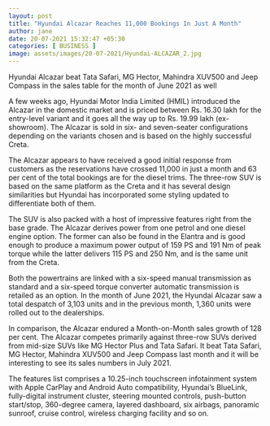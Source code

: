 ```yaml
---
layout: post
title: "Hyundai Alcazar Reaches 11,000 Bookings In Just A Month"
author: jane 
date: 20-07-2021 15:32:47 +05:30 
categories: [ BUSINESS ] 
image: assets/images/20-07-2021/Hyundai-ALCAZAR_2.jpg
---
```

Hyundai Alcazar beat Tata Safari, MG Hector, Mahindra XUV500 and Jeep Compass in the sales table for the month of June 2021 as well

A few weeks ago, Hyundai Motor India Limited (HMIL) introduced the Alcazar in the domestic market and is priced between Rs. 16.30 lakh for the entry-level variant and it goes all the way up to Rs. 19.99 lakh (ex-showroom). The Alcazar is sold in six- and seven-seater configurations depending on the variants chosen and is based on the highly successful Creta.

The Alcazar appears to have received a good initial response from customers as the reservations have crossed 11,000 in just a month and 63 per cent of the total bookings are for the diesel trims. The three-row SUV is based on the same platform as the Creta and it has several design similarities but Hyundai has incorporated some styling updated to differentiate both of them.

The SUV is also packed with a host of impressive features right from the base grade. The Alcazar derives power from one petrol and one diesel engine option. The former can also be found in the Elantra and is good enough to produce a maximum power output of 159 PS and 191 Nm of peak torque while the latter delivers 115 PS and 250 Nm, and is the same unit from the Creta.

Both the powertrains are linked with a six-speed manual transmission as standard and a six-speed torque converter automatic transmission is retailed as an option. In the month of June 2021, the Hyundai Alcazar saw a total despatch of 3,103 units and in the previous month, 1,360 units were rolled out to the dealerships.

In comparison, the Alcazar endured a Month-on-Month sales growth of 128 per cent. The Alcazar competes primarily against three-row SUVs derived from mid-size SUVs like MG Hector Plus and Tata Safari. It beat Tata Safari, MG Hector, Mahindra XUV500 and Jeep Compass last month and it will be interesting to see its sales numbers in July 2021.

The features list comprises a 10.25-inch touchscreen infotainment system with Apple CarPlay and Android Auto compatibility, Hyundai’s BlueLink, fully-digital instrument cluster, steering mounted controls, push-button start/stop, 360-degree camera, layered dashboard, six airbags, panoramic sunroof, cruise control, wireless charging facility and so on.